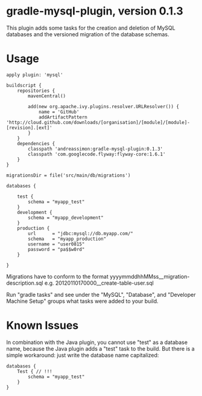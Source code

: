 gradle-mysql-plugin, version 0.1.3
==================================

This plugin adds some tasks for the creation and deletion of MySQL databases and the versioned
migration of the database schemas.


Usage
=====

    apply plugin: 'mysql'

    buildscript {
        repositories {
            mavenCentral()

            add(new org.apache.ivy.plugins.resolver.URLResolver()) {
                name = 'GitHub'
                addArtifactPattern 'http://cloud.github.com/downloads/[organisation]/[module]/[module]-[revision].[ext]'
            }
        }
        dependencies {
            classpath 'andreassimon:gradle-mysql-plugin:0.1.3'
            classpath 'com.googlecode.flyway:flyway-core:1.6.1'
        }
    }

    migrationsDir = file('src/main/db/migrations')

    databases {

        test {
            schema = "myapp_test"
        }
        development {
            schema = "myapp_development"
        }
        production {
            url      = "jdbc:mysql://db.myapp.com/"
            schema   = "myapp_production"
            username = "user0815"
            password = "pa$$w0rd"
        }

    }

Migrations have to conform to the format
    yyyymmddhhMMss__migration-description.sql
e.g.
    20120110170000__create-table-user.sql

Run "gradle tasks" and see under the "MySQL", "Database", and "Developer Machine Setup" groups
what tasks were added to your build.


Known Issues
============

In combination with the Java plugin, you cannot use "test" as a database name, because the Java
plugin adds a "test" task to the build. But there is a simple workaround: just write the database
name capitalized:

    databases {
        Test { // !!!
            schema = "myapp_test"
        }
    }
